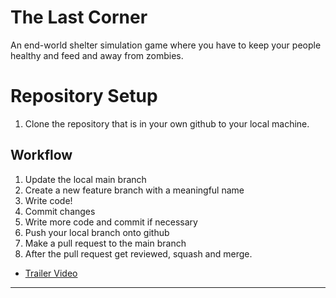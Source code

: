 # The Last Corner
An end-world shelter simulation game where you have to keep your people healthy and feed and away from zombies.
# Repository Setup
1. Clone the repository that is in your own github to your local machine.

## Workflow
1. Update the local main branch
2. Create a new feature branch with a meaningful name
3. Write code!
4. Commit changes
5. Write more code and commit if necessary
6. Push your local branch onto github
7. Make a pull request to the main branch
8. After the pull request get reviewed, squash and merge.


* [Trailer Video](https://www.youtube.com/watch?v=jEPX-156gRA)
---
